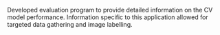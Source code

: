 Developed evaluation program to provide detailed information on the CV model performance. Information specific to this application allowed for targeted data gathering and image labelling.
